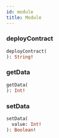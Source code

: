 ```yaml
---
id: module
title: Module
---
```


### deployContract 

```graphql
deployContract(
): String!
```

### getData 

```graphql
getData(
): Int!
```

### setData 

```graphql
setData(
  value: Int! 
): Boolean!
```

